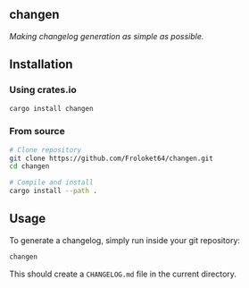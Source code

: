 changen
-------

_Making changelog generation as simple as possible._

## Installation
### Using crates.io
```sh
cargo install changen
```

### From source
```sh
# Clone repository
git clone https://github.com/Froloket64/changen.git
cd changen

# Compile and install
cargo install --path .
```

## Usage
To generate a changelog, simply run inside your git repository:

```sh
changen
```

This should create a `CHANGELOG.md` file in the current directory.

<!-- TODO: To learn about other options, please refer to `changen --help`. -->

<!-- ## Why? -->